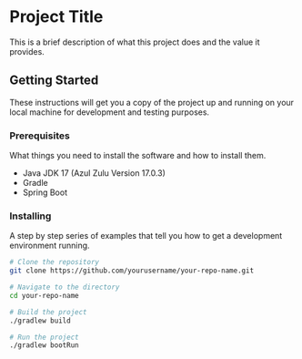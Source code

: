 # Project Title

This is a brief description of what this project does and the value it provides.

## Getting Started

These instructions will get you a copy of the project up and running on your local machine for development and testing purposes.

### Prerequisites

What things you need to install the software and how to install them.

- Java
JDK 17 (Azul Zulu Version 17.0.3)
- Gradle
- Spring Boot

### Installing

A step by step series of examples that tell you how to get a development environment running.

```bash
# Clone the repository
git clone https://github.com/yourusername/your-repo-name.git

# Navigate to the directory
cd your-repo-name

# Build the project
./gradlew build

# Run the project
./gradlew bootRun